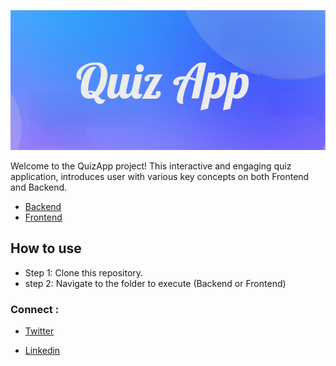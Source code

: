 ![!\[Alt text\](<Quiz_App (3).png>)](<backend/doc/images/Quiz_App (3).png>)


Welcome to the QuizApp project! This interactive and engaging quiz application, introduces user with various key concepts on both Frontend and Backend. 

- [Backend](backend/README.md)
- [Frontend](frontend/README.md)

## How to use
- Step 1: Clone this repository.
- step 2: Navigate to the folder to execute (Backend or Frontend)


### Connect :
- [Twitter](https://twitter.com/husainsaqib56)

- [Linkedin](https://www.linkedin.com/in/husainsaqib56/)

